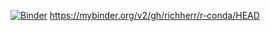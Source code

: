 [![Binder](https://mybinder.org/badge_logo.svg)](https://mybinder.org/v2/gh/richherr/r-conda/HEAD)
https://mybinder.org/v2/gh/richherr/r-conda/HEAD
